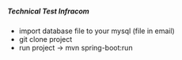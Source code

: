 ##### Technical Test Infracom #####

- import database file to your mysql (file in email)
- git clone project
- run project -> mvn spring-boot:run


